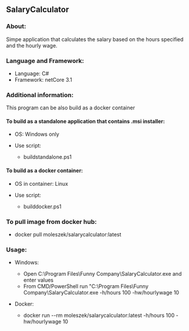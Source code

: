 ## SalaryCalculator

### About:

Simpe application that calculates the salary based on the hours specified and the hourly wage.

### Language and Framework:

* Language: C#
* Framework: netCore 3.1

### Additional information:

This program can be also build as a docker container

#### To build as a standalone application that contains .msi installer:

* OS: Windows only

* Use script: 
    * buildstandalone.ps1

#### To build as a docker container:

* OS in container: Linux

* Use script:
    
    * builddocker.ps1

### To pull image from docker hub:

* docker pull moleszek/salarycalculator:latest

### Usage:

* Windows:
    
    * Open C:\Program Files\Funny Company\SalaryCalculator.exe and enter values
    * From CMD/PowerShell run "C:\Program Files\Funny Company\SalaryCalculator.exe -h/hours 100 -hw/hourlywage 10

* Docker:

    * docker run --rm moleszek/salarycalculator:latest -h/hours 100 -hw/hourlywage 10